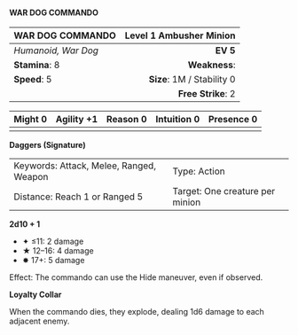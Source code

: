 #### WAR DOG COMMANDO

| WAR DOG COMMANDO    | **Level 1 Ambusher Minion** |
| :------------------ | --------------------------: |
| *Humanoid, War Dog* |                    **EV 5** |
| **Stamina**: 8      |               **Weakness**: |
| **Speed**: 5        |  **Size**: 1M / Stability 0 |
|                     |          **Free Strike**: 2 |

| **Might** 0 | **Agility** +1 | **Reason** 0 | **Intuition** 0 | **Presence** 0 |
| ----------- | -------------- | ------------ | --------------- | -------------- |
|             |                |              |                 |                |

**Daggers (Signature)**

|                                         |                                 |
| :-------------------------------------- | :------------------------------ |
| Keywords: Attack, Melee, Ranged, Weapon | Type: Action                    |
| Distance: Reach 1 or Ranged 5           | Target: One creature per minion |

**2d10 + 1**

- ✦ ≤11: 2 damage
- ★ 12–16: 4 damage
- ✸ 17+: 5 damage

Effect: The commando can use the Hide maneuver, even if observed.

**Loyalty Collar**

When the commando dies, they explode, dealing 1d6 damage to each adjacent enemy.
